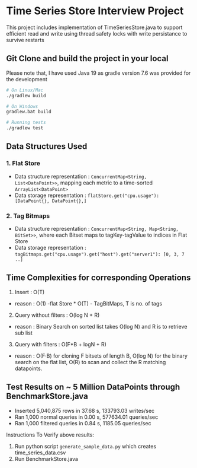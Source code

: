 # Time Series Store Interview Project

This project includes implementation of TimeSeriesStore.java to support efficient read and write using thread safety locks with write persistance to survive restarts

## Git Clone and build the project in your local

Please note that, I have used Java 19 as gradle version 7.6 was provided for the development

```bash
# On Linux/Mac
./gradlew build

# On Windows
gradlew.bat build

# Running tests
./gradlew test
```

## Data Structures Used
### 1. Flat Store
  - Data structure representation : `ConcurrentMap<String, List<DataPoint>>`, mapping each metric to a time-sorted `ArrayList<DataPoint>`
  - Data storage representation : `flatStore.get("cpu.usage"): [DataPoint{}, DataPoint{},]`
### 2. Tag Bitmaps
  - Data structure representation : `ConcurrentMap<String, Map<String, BitSet>>`, where each Bitset maps to tagKey-tagValue to indices in Flat Store
  - Data storage representation : `tagBitmaps.get("cpu.usage").get("host").get("server1"): [0, 3, 7 ..]`
   

## Time Complexities for corresponding Operations
1. Insert : O(T) 
  - reason : O(1) -flat Store * O(T) - TagBitMaps, T is no. of tags
2. Query without filters : O(log N + R)
  - reason : Binary Search on sorted list takes O(log N) and R is to retrieve sub list
3. Query with filters : O(F*B + logN + R)
  - reason : O(F·B) for cloning F bitsets of length B, O(log N) for the binary search on the flat list, O(R) to scan and collect the R matching datapoints.


## Test Results on ~ 5 Million DataPoints through BenchmarkStore.java

- Inserted 5,040,875 rows in 37.68 s, 133793.03 writes/sec
- Ran 1,000 normal queries in 0.00 s, 577634.01 queries/sec
- Ran 1,000 filtered queries in 0.84 s, 1185.05 queries/sec

Instructions To Verify above results: 
1. Run python script `generate_sample_data.py` which creates time_series_data.csv
2. Run BenchmarkStore.java 
